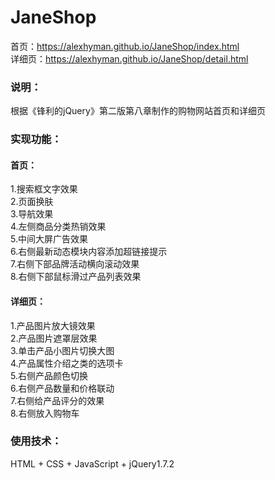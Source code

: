 # JaneShop
首页：https://alexhyman.github.io/JaneShop/index.html  
详细页：https://alexhyman.github.io/JaneShop/detail.html


### 说明：
根据《锋利的jQuery》第二版第八章制作的购物网站首页和详细页
  
  
### 实现功能：
#### 首页：
1.搜索框文字效果  
2.页面换肤  
3.导航效果  
4.左侧商品分类热销效果  
5.中间大屏广告效果  
6.右侧最新动态模块内容添加超链接提示  
7.右侧下部品牌活动横向滚动效果  
8.右侧下部鼠标滑过产品列表效果  

#### 详细页：
1.产品图片放大镜效果  
2.产品图片遮罩层效果  
3.单击产品小图片切换大图  
4.产品属性介绍之类的选项卡  
5.右侧产品颜色切换  
6.右侧产品数量和价格联动  
7.右侧给产品评分的效果  
8.右侧放入购物车  
  
  
### 使用技术：
HTML + CSS + JavaScript + jQuery1.7.2

